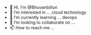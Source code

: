 - 👋 Hi, I’m @Bhuvanbilluri
- 👀 I’m interested in ... cloud technology
- 🌱 I’m currently learning ... devops
- 💞️ I’m looking to collaborate on ...
- 📫 How to reach me ...

<!---
Bhuvanbilluri/Bhuvanbilluri is a ✨ special ✨ repository because its `README.md` (this file) appears on your GitHub profile.
You can click the Preview link to take a look at your changes.
--->
